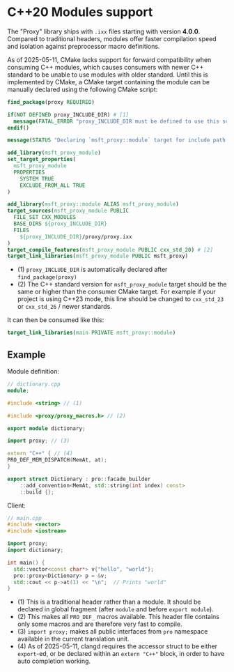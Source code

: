 # C++20 Modules support

The "Proxy" library ships with `.ixx` files starting with version **4.0.0**. Compared to traditional headers, modules offer faster compilation speed and isolation against preprocessor macro definitions.

As of 2025-05-11, CMake lacks support for forward compatibility when consuming C++ modules, which causes consumers with newer C++ standard to be unable to use modules with older standard. Until this is implemented by CMake, a CMake target containing the module can be manually declared using the following CMake script:

```cmake
find_package(proxy REQUIRED)

if(NOT DEFINED proxy_INCLUDE_DIR) # [1]
  message(FATAL_ERROR "proxy_INCLUDE_DIR must be defined to use this script.")
endif()

message(STATUS "Declaring `msft_proxy::module` target for include path ${proxy_INCLUDE_DIR}")

add_library(msft_proxy_module)
set_target_properties(
  msft_proxy_module
  PROPERTIES
    SYSTEM TRUE
    EXCLUDE_FROM_ALL TRUE
)

add_library(msft_proxy::module ALIAS msft_proxy_module)
target_sources(msft_proxy_module PUBLIC
  FILE_SET CXX_MODULES
  BASE_DIRS ${proxy_INCLUDE_DIR}
  FILES
    ${proxy_INCLUDE_DIR}/proxy/proxy.ixx
)
target_compile_features(msft_proxy_module PUBLIC cxx_std_20) # [2]
target_link_libraries(msft_proxy_module PUBLIC msft_proxy)
```

- (1) `proxy_INCLUDE_DIR` is automatically declared after `find_package(proxy)`
- (2) The C++ standard version for `msft_proxy_module` target should be the same or higher than the consumer CMake target. For example if your project is using C++23 mode, this line should be changed to `cxx_std_23` or `cxx_std_26` / newer standards.

It can then be consumed like this:

```cmake
target_link_libraries(main PRIVATE msft_proxy::module)
```

## Example

Module definition:

```cpp
// dictionary.cpp
module;

#include <string> // (1)

#include <proxy/proxy_macros.h> // (2)

export module dictionary;

import proxy; // (3)

extern "C++" { // (4)
PRO_DEF_MEM_DISPATCH(MemAt, at);
}

export struct Dictionary : pro::facade_builder
    ::add_convention<MemAt, std::string(int index) const>
    ::build {};

```

Client:

```cpp
// main.cpp
#include <vector>
#include <iostream>

import proxy;
import dictionary;

int main() {
  std::vector<const char*> v{"hello", "world"};
  pro::proxy<Dictionary> p = &v;
  std::cout << p->at(1) << "\n";  // Prints "world"
}

```

- (1) This is a traditional header rather than a module. It should be declared in global fragment (after `module` and before `export module`).
- (2) This makes all `PRO_DEF_` macros available. This header file contains only some macros and are therefore very fast to compile. 
- (3) `import proxy;` makes all public interfaces from `pro` namespace available in the current translation unit.
- (4) As of 2025-05-11, clangd requires the accessor struct to be either `export`-ed, or be declared within an `extern "C++"` block, in order to have auto completion working.

